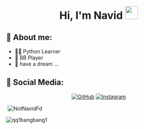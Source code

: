 <h1 align="center">Hi, I'm Navid <img src="https://media.giphy.com/media/hvRJCLFzcasrR4ia7z/giphy.gif" width="35"></h1>

<h2> 👨 About me: </h2>

- 👨‍💻 Python Learner
- 🏀 BB Player
- 💞️ have a dream ...

<h2> 📱 Social Media: </h2>

<p align="center">
<a href="https://github.com/NotNavidFd"><img src="https://img.shields.io/badge/github-%23181717.svg?style=plastic&logo=github&logoColor=white" alt="GitHub"/></a>
<a href="https://www.instagram.com/navid_fd/"><img src="https://img.shields.io/badge/instagram-%23E4405F.svg?style=plastic&logo=instagram&logoColor=white" alt="Instagram"/></a>

<p>&nbsp;<img align="center" src="https://github-readme-stats.vercel.app/api?username=notnavidfd&show_icons=true&theme=dark&title_color=ffffff&text_color=ffffff&locale=en" alt="NotNavidFd" /></p>

<p align="left"> <img src="https://komarev.com/ghpvc/?username=NotNavidFd&label=Profile%20views&color=000040&style=flat" alt="qq1bangbang1" /> </p>
